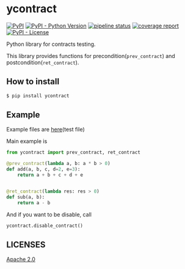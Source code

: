ycontract
================================================================================

[![PyPI](https://img.shields.io/pypi/v/ycontract)](https://pypi.org/project/exclock/)
[![PyPI - Python Version](https://img.shields.io/pypi/pyversions/ycontract)](https://pypi.org/project/exclock/)
[![pipeline status](https://gitlab.com/yassu/ycontract.py/badges/master/pipeline.svg)](https://gitlab.com/yassu/ycontract.py/-/commits/master)
[![coverage report](https://gitlab.com/yassu/ycontract.py/badges/master/coverage.svg)](https://gitlab.com/yassu/ycontract.py/-/commits/master)
[![PyPI - License](https://img.shields.io/pypi/l/ycontract)](https://gitlab.com/yassu/exclock/-/raw/master/LICENSE)


Python library for contracts testing.

This library provides functions for precondition(`prev_contract`) and postcondition(`ret_contract`).

How to install
--------------------------------------------------------------------------------

``` sh
$ pip install ycontract
```

Example
--------------------------------------------------------------------------------

Example files are [here](https://gitlab.com/yassu/ycontract.py/-/blob/master/tests/test_contract.py)(test file)

Main example is

``` python
from ycontract import prev_contract, ret_contract

@prev_contract(lambda a, b: a * b > 0)
def add(a, b, c, d=2, e=3):
    return a + b + c + d + e


@ret_contract(lambda res: res > 0)
def sub(a, b):
    return a - b
```

And if you want to be disable, call

``` python
ycontract.disable_contract()
```

LICENSES
--------------------------------------------------------------------------------

[Apache 2.0](https://gitlab.com/yassu/ycontract.py/-/blob/master/LICENSE)
